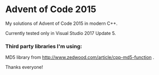 # Advent of Code 2015
My solutions of Advent of Code 2015 in modern C++.

Currently tested only in Visual Studio 2017 Update 5.

### Third party libraries I'm using:
MD5 library from http://www.zedwood.com/article/cpp-md5-function .

Thanks everyone!
